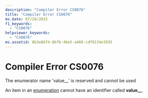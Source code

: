 ```yaml
---
description: "Compiler Error CS0076"
title: "Compiler Error CS0076"
ms.date: 07/20/2015
f1_keywords: 
  - "CS0076"
helpviewer_keywords: 
  - "CS0076"
ms.assetid: 8b3e8674-8bfb-4be5-a466-cdf6134e3935
---
```

# Compiler Error CS0076
The enumerator name 'value__' is reserved and cannot be used  
  
 An item in an [enumeration](../language-reference/builtin-types/enum.md) cannot have an identifier called **value__**.
